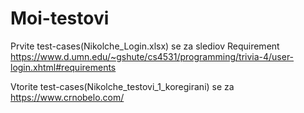 # Moi-testovi
Prvite test-cases(Nikolche_Login.xlsx) se za slediov Requirement https://www.d.umn.edu/~gshute/cs4531/programming/trivia-4/user-login.xhtml#requirements

Vtorite test-cases(Nikolche_testovi_1_koregirani) se za https://www.crnobelo.com/
